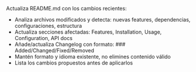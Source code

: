 Actualiza README.md con los cambios recientes:

- Analiza archivos modificados y detecta: nuevas features, dependencias, configuraciones, estructura
- Actualiza secciones afectadas: Features, Installation, Usage, Configuration, API docs
- Añade/actualiza Changelog con formato: ### Added/Changed/Fixed/Removed
- Mantén formato y idioma existente, no elimines contenido válido
- Lista los cambios propuestos antes de aplicarlos